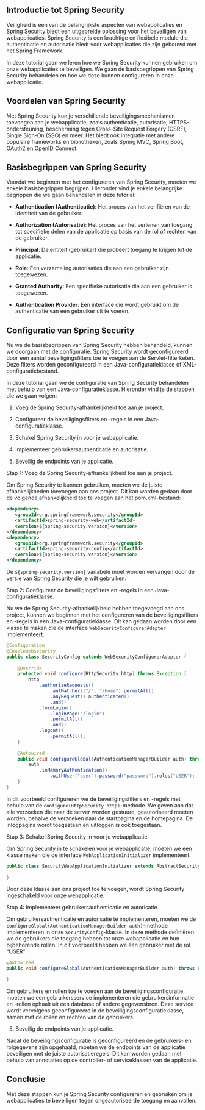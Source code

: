 ## Introductie tot Spring Security

Veiligheid is een van de belangrijkste aspecten van webapplicaties en Spring Security biedt een uitgebreide oplossing voor het beveiligen van webapplicaties. Spring Security is een krachtige en flexibele module die authenticatie en autorisatie biedt voor webapplicaties die zijn gebouwd met het Spring Framework.

In deze tutorial gaan we leren hoe we Spring Security kunnen gebruiken om onze webapplicaties te beveiligen. We gaan de basisbegrippen van Spring Security behandelen en hoe we deze kunnen configureren in onze webapplicatie.

## Voordelen van Spring Security

Met Spring Security kun je verschillende beveiligingsmechanismen toevoegen aan je webapplicatie, zoals authenticatie, autorisatie, HTTPS-ondersteuning, bescherming tegen Cross-Site Request Forgery (CSRF), Single Sign-On (SSO) en meer. Het biedt ook integratie met andere populaire frameworks en bibliotheken, zoals Spring MVC, Spring Boot, OAuth2 en OpenID Connect.

## Basisbegrippen van Spring Security

Voordat we beginnen met het configureren van Spring Security, moeten we enkele basisbegrippen begrijpen. Hieronder vind je enkele belangrijke begrippen die we gaan behandelen in deze tutorial:

-   **Authentication (Authenticatie)**: Het proces van het verifiëren van de identiteit van de gebruiker.
    
-   **Authorization (Autorisatie)**: Het proces van het verlenen van toegang tot specifieke delen van de applicatie op basis van de rol of rechten van de gebruiker.
    
-   **Principal**: De entiteit (gebruiker) die probeert toegang te krijgen tot de applicatie.
    
-   **Role**: Een verzameling autorisaties die aan een gebruiker zijn toegewezen.
    
-   **Granted Authority**: Een specifieke autorisatie die aan een gebruiker is toegewezen.
    
-   **Authentication Provider**: Een interface die wordt gebruikt om de authenticatie van een gebruiker uit te voeren.
    

## Configuratie van Spring Security

Nu we de basisbegrippen van Spring Security hebben behandeld, kunnen we doorgaan met de configuratie. Spring Security wordt geconfigureerd door een aantal beveiligingsfilters toe te voegen aan de Servlet-filterketen. Deze filters worden geconfigureerd in een Java-configuratieklasse of XML-configuratiebestand.

In deze tutorial gaan we de configuratie van Spring Security behandelen met behulp van een Java-configuratieklasse. Hieronder vind je de stappen die we gaan volgen:

1.  Voeg de Spring Security-afhankelijkheid toe aan je project.
    
2.  Configureer de beveiligingsfilters en -regels in een Java-configuratieklasse.
    
3.  Schakel Spring Security in voor je webapplicatie.
    
4.  Implementeer gebruikersauthenticatie en autorisatie.
    
5. Beveilig de endpoints van je applicatie.

Stap 1: Voeg de Spring Security-afhankelijkheid toe aan je project.

Om Spring Security te kunnen gebruiken, moeten we de juiste afhankelijkheden toevoegen aan ons project. Dit kan worden gedaan door de volgende afhankelijkheid toe te voegen aan het pom.xml-bestand:

```xml
<dependency>
   <groupId>org.springframework.security</groupId>
   <artifactId>spring-security-web</artifactId>
   <version>${spring-security.version}</version>
</dependency>
<dependency>
   <groupId>org.springframework.security</groupId>
   <artifactId>spring-security-config</artifactId>
   <version>${spring-security.version}</version>
</dependency>
```

De `${spring-security.version}` variabele moet worden vervangen door de versie van Spring Security die je wilt gebruiken.

Stap 2: Configureer de beveiligingsfilters en -regels in een Java-configuratieklasse.

Nu we de Spring Security-afhankelijkheid hebben toegevoegd aan ons project, kunnen we beginnen met het configureren van de beveiligingsfilters en -regels in een Java-configuratieklasse. Dit kan gedaan worden door een klasse te maken die de interface `WebSecurityConfigurerAdapter` implementeert.

```java
@Configuration
@EnableWebSecurity
public class SecurityConfig extends WebSecurityConfigurerAdapter {
 
    @Override
    protected void configure(HttpSecurity http) throws Exception {
        http
            .authorizeRequests()
                .antMatchers("/", "/home").permitAll()
                .anyRequest().authenticated()
                .and()
            .formLogin()
                .loginPage("/login")
                .permitAll()
                .and()
            .logout()
                .permitAll();
    }
 
    @Autowired
    public void configureGlobal(AuthenticationManagerBuilder auth) throws Exception {
        auth
            .inMemoryAuthentication()
                .withUser("user").password("password").roles("USER");
    }
}
```

In dit voorbeeld configureren we de beveiligingsfilters en -regels met behulp van de `configure(HttpSecurity http)`-methode. We geven aan dat alle verzoeken die naar de server worden gestuurd, geautoriseerd moeten worden, behalve de verzoeken naar de startpagina en de homepagina. De inlogpagina wordt toegestaan en uitloggen is ook toegestaan.

Stap 3: Schakel Spring Security in voor je webapplicatie.

Om Spring Security in te schakelen voor je webapplicatie, moeten we een klasse maken die de interface `WebApplicationInitializer` implementeert.

```java
public class SecurityWebApplicationInitializer extends AbstractSecurityWebApplicationInitializer {
 
}
```

Door deze klasse aan ons project toe te voegen, wordt Spring Security ingeschakeld voor onze webapplicatie.

Stap 4: Implementeer gebruikersauthenticatie en autorisatie.

Om gebruikersauthenticatie en autorisatie te implementeren, moeten we de `configureGlobal(AuthenticationManagerBuilder auth)`-methode implementeren in onze `SecurityConfig`-klasse. In deze methode definiëren we de gebruikers die toegang hebben tot onze webapplicatie en hun bijbehorende rollen. In dit voorbeeld hebben we één gebruiker met de rol "USER".

```java
@Autowired
public void configureGlobal(AuthenticationManagerBuilder auth) throws Exception {

}
```

Om gebruikers en rollen toe te voegen aan de beveiligingsconfiguratie, moeten we een gebruikersservice implementeren die gebruikersinformatie en -rollen ophaalt uit een database of andere gegevensbron. Deze service wordt vervolgens geconfigureerd in de beveiligingsconfiguratieklasse, samen met de rollen en rechten van de gebruikers.

5.  Beveilig de endpoints van je applicatie.
  
Nadat de beveiligingsconfiguratie is geconfigureerd en de gebruikers- en rolgegevens zijn opgehaald, moeten we de endpoints van de applicatie beveiligen met de juiste autorisatieregels. Dit kan worden gedaan met behulp van annotaties op de controller- of serviceklassen van de applicatie.

## Conclusie

Met deze stappen kun je Spring Security configureren en gebruiken om je webapplicaties te beveiligen tegen ongeautoriseerde toegang en aanvallen.

